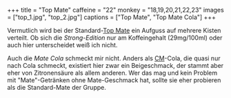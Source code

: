 +++
title = "Top Mate"
caffeine = "22"
monkey = "18,19,20,21,22,23"
images = ["top_1.jpg", "top_2.jpg"]
captions = ["Top Mate", "Top Mate Cola"]
+++

Vermutlich wird bei der Standard-[Top Mate](http://top-mate.de/) ein Aufguss auf mehrere Kisten verteilt. Ob sich
	die *Strong-Edition* nur am Koffeingehalt (29mg/100ml) oder auch hier unterscheidet weiß ich nicht.

Auch die *Mate Cola* schmeckt mir nicht. Anders als [CM](/mate/club.html)-Cola, die quasi nur nach Cola schmeckt,
	existiert hier zwar ein Beigeschmack, der stammt aber eher von Zitronensäure als allem anderen. Wer das mag und kein Problem
	mit "Mate"-Getränken ohne Mate-Geschmack hat, sollte sie eher probieren als die Standard-Mate der Gruppe.
